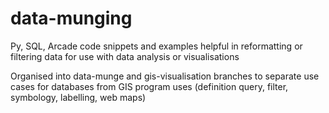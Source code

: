 # data-munging
Py, SQL, Arcade code snippets and examples helpful in reformatting or filtering data for use with data analysis or visualisations

Organised into data-munge and gis-visualisation branches to separate use cases for databases from GIS program uses (definition query, filter, symbology, labelling, web maps)
